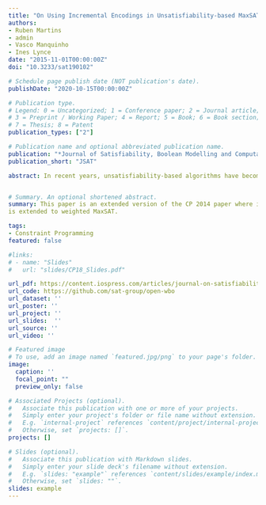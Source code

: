 ```yaml
---
title: "On Using Incremental Encodings in Unsatisfiability-based MaxSAT Solving"
authors:
- Ruben Martins
- admin
- Vasco Manquinho
- Ines Lynce
date: "2015-11-01T00:00:00Z"
doi: "10.3233/sat190102"

# Schedule page publish date (NOT publication's date).
publishDate: "2020-10-15T00:00:00Z"

# Publication type.
# Legend: 0 = Uncategorized; 1 = Conference paper; 2 = Journal article;
# 3 = Preprint / Working Paper; 4 = Report; 5 = Book; 6 = Book section;
# 7 = Thesis; 8 = Patent
publication_types: ["2"]

# Publication name and optional abbreviated publication name.
publication: "*Journal of Satisfiability, Boolean Modelling and Computation* (9)"
publication_short: "JSAT"

abstract: In recent years, unsatisfiability-based algorithms have become prevalent as state of the art for solving industrial instances of Maximum Satisfiability (MaxSAT). These algorithms perform a succession of unsatisfiable SAT solver calls until an optimal solution is found. In several of these algorithms, cardinality or pseudo-Boolean constraints are extended between iterations. However, in most cases, the formula provided to the SAT solver in each iteration must be rebuilt and no knowledge is reused from one iteration to the next.  This paper describes how to implement incremental unsatisfiability-based algorithms for MaxSAT. In particular, we detail and analyze our implementation of the MSU3 algorithm in the open-wbo framework that performed remarkably well in the MaxSAT Evaluation of 2014. Furthermore, we also propose to extend incrementality to weighted MaxSAT through an incremental encoding of pseudo-Boolean constraints. The experimental results show that the performance of MaxSAT algorithms can be greatly improved by exploiting the learned information and maintaining the internal state of the SAT solver between iterations. Finally, the proposed incremental encodings of cardinality and pseudo-Boolean constraints are not exclusive for MaxSAT usage and can be used in other domains.   


# Summary. An optional shortened abstract.
summary: This paper is an extended version of the CP 2014 paper where incremental encoding
is extended to weighted MaxSAT.

tags:
- Constraint Programming
featured: false

#links:
# - name: "Slides"
#   url: "slides/CP18_Slides.pdf"

url_pdf: https://content.iospress.com/articles/journal-on-satisfiability-boolean-modeling-and-computation/sat190102
url_code: https://github.com/sat-group/open-wbo
url_dataset: ''
url_poster: ''
url_project: ''
url_slides:  ''
url_source: ''
url_video: ''

# Featured image
# To use, add an image named `featured.jpg/png` to your page's folder. 
image:
  caption: ''
  focal_point: ""
  preview_only: false

# Associated Projects (optional).
#   Associate this publication with one or more of your projects.
#   Simply enter your project's folder or file name without extension.
#   E.g. `internal-project` references `content/project/internal-project/index.md`.
#   Otherwise, set `projects: []`.
projects: []

# Slides (optional).
#   Associate this publication with Markdown slides.
#   Simply enter your slide deck's filename without extension.
#   E.g. `slides: "example"` references `content/slides/example/index.md`.
#   Otherwise, set `slides: ""`.
slides: example
---
```


